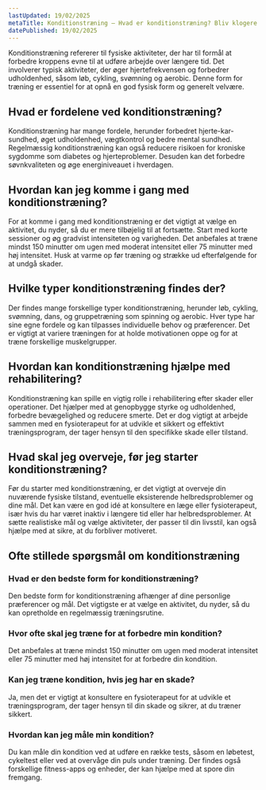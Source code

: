 ```yaml
---
lastUpdated: 19/02/2025
metaTitle: Konditionstræning – Hvad er konditionstræning? Bliv klogere
datePublished: 19/02/2025
---
```


Konditionstræning refererer til fysiske aktiviteter, der har til formål at forbedre kroppens evne til at udføre arbejde over længere tid. Det involverer typisk aktiviteter, der øger hjertefrekvensen og forbedrer udholdenhed, såsom løb, cykling, svømning og aerobic. Denne form for træning er essentiel for at opnå en god fysisk form og generelt velvære.

## Hvad er fordelene ved konditionstræning?

Konditionstræning har mange fordele, herunder forbedret hjerte-kar-sundhed, øget udholdenhed, vægtkontrol og bedre mental sundhed. Regelmæssig konditionstræning kan også reducere risikoen for kroniske sygdomme som diabetes og hjerteproblemer. Desuden kan det forbedre søvnkvaliteten og øge energiniveauet i hverdagen.

## Hvordan kan jeg komme i gang med konditionstræning?

For at komme i gang med konditionstræning er det vigtigt at vælge en aktivitet, du nyder, så du er mere tilbøjelig til at fortsætte. Start med korte sessioner og øg gradvist intensiteten og varigheden. Det anbefales at træne mindst 150 minutter om ugen med moderat intensitet eller 75 minutter med høj intensitet. Husk at varme op før træning og strække ud efterfølgende for at undgå skader.

## Hvilke typer konditionstræning findes der?

Der findes mange forskellige typer konditionstræning, herunder løb, cykling, svømning, dans, og gruppetræning som spinning og aerobic. Hver type har sine egne fordele og kan tilpasses individuelle behov og præferencer. Det er vigtigt at variere træningen for at holde motivationen oppe og for at træne forskellige muskelgrupper.

## Hvordan kan konditionstræning hjælpe med rehabilitering?

Konditionstræning kan spille en vigtig rolle i rehabilitering efter skader eller operationer. Det hjælper med at genopbygge styrke og udholdenhed, forbedre bevægelighed og reducere smerte. Det er dog vigtigt at arbejde sammen med en fysioterapeut for at udvikle et sikkert og effektivt træningsprogram, der tager hensyn til den specifikke skade eller tilstand.

## Hvad skal jeg overveje, før jeg starter konditionstræning?

Før du starter med konditionstræning, er det vigtigt at overveje din nuværende fysiske tilstand, eventuelle eksisterende helbredsproblemer og dine mål. Det kan være en god idé at konsultere en læge eller fysioterapeut, især hvis du har været inaktiv i længere tid eller har helbredsproblemer. At sætte realistiske mål og vælge aktiviteter, der passer til din livsstil, kan også hjælpe med at sikre, at du forbliver motiveret.

## Ofte stillede spørgsmål om konditionstræning

### Hvad er den bedste form for konditionstræning?

Den bedste form for konditionstræning afhænger af dine personlige præferencer og mål. Det vigtigste er at vælge en aktivitet, du nyder, så du kan opretholde en regelmæssig træningsrutine.

### Hvor ofte skal jeg træne for at forbedre min kondition?

Det anbefales at træne mindst 150 minutter om ugen med moderat intensitet eller 75 minutter med høj intensitet for at forbedre din kondition.

### Kan jeg træne kondition, hvis jeg har en skade?

Ja, men det er vigtigt at konsultere en fysioterapeut for at udvikle et træningsprogram, der tager hensyn til din skade og sikrer, at du træner sikkert.

### Hvordan kan jeg måle min kondition?

Du kan måle din kondition ved at udføre en række tests, såsom en løbetest, cykeltest eller ved at overvåge din puls under træning. Der findes også forskellige fitness-apps og enheder, der kan hjælpe med at spore din fremgang.
